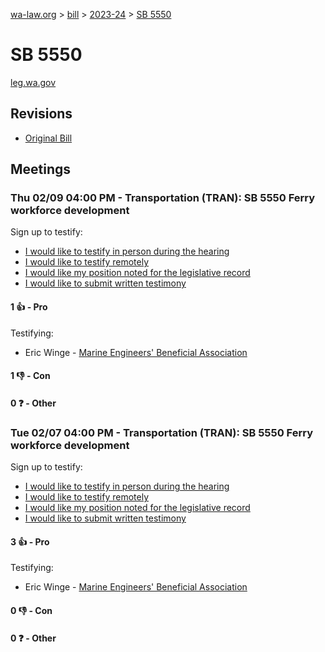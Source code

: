 [wa-law.org](/) > [bill](/bill/) > [2023-24](/bill/2023-24/) > [SB 5550](/bill/2023-24/sb/5550/)

# SB 5550
[leg.wa.gov](https://app.leg.wa.gov/billsummary?BillNumber=5550&Year=2023&Initiative=false)

## Revisions
* [Original Bill](1/)

## Meetings
### Thu 02/09 04:00 PM - Transportation (TRAN): SB 5550 Ferry workforce development
Sign up to testify:
* [I would like to testify in person during the hearing](https://app.leg.wa.gov/csi/Testifier/Add?chamber=House&mId=30702&aId=151477&caId=21370&tId=1)
* [I would like to testify remotely](https://app.leg.wa.gov/csi/Testifier/Add?chamber=House&mId=30702&aId=151477&caId=21370&tId=2)
* [I would like my position noted for the legislative record](https://app.leg.wa.gov/csi/Testifier/Add?chamber=House&mId=30702&aId=151477&caId=21370&tId=3)
* [I would like to submit written testimony](https://app.leg.wa.gov/csi/Testifier/Add?chamber=House&mId=30702&aId=151477&caId=21370&tId=4)

#### 1 👍 - Pro
Testifying:
* Eric Winge - [Marine Engineers' Beneficial Association](/org/marine_engineers'_beneficial_association/)

#### 1 👎 - Con

#### 0 ❓ - Other

### Tue 02/07 04:00 PM - Transportation (TRAN): SB 5550 Ferry workforce development
Sign up to testify:
* [I would like to testify in person during the hearing](https://app.leg.wa.gov/csi/Testifier/Add?chamber=House&mId=30701&aId=150929&caId=21156&tId=1)
* [I would like to testify remotely](https://app.leg.wa.gov/csi/Testifier/Add?chamber=House&mId=30701&aId=150929&caId=21156&tId=2)
* [I would like my position noted for the legislative record](https://app.leg.wa.gov/csi/Testifier/Add?chamber=House&mId=30701&aId=150929&caId=21156&tId=3)
* [I would like to submit written testimony](https://app.leg.wa.gov/csi/Testifier/Add?chamber=House&mId=30701&aId=150929&caId=21156&tId=4)

#### 3 👍 - Pro
Testifying:
* Eric Winge - [Marine Engineers' Beneficial Association](/org/marine_engineers'_beneficial_association/)

#### 0 👎 - Con

#### 0 ❓ - Other

